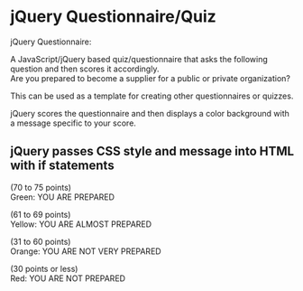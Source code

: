 # jQuery Questionnaire/Quiz
jQuery Questionnaire:   
   
A JavaScript/jQuery based quiz/questionnaire that asks the following question and then scores it accordingly.    
Are you prepared to become a supplier for a public or private organization?    

This can be used as a template for creating other questionnaires or quizzes.

jQuery scores the questionnaire and then displays a color background with a message specific to your score.

## jQuery passes CSS style and message into HTML with if statements

(70 to 75 points)  
Green: YOU ARE PREPARED  
  
(61 to 69 points)  
Yellow: YOU ARE ALMOST PREPARED  

(31 to 60 points)  
Orange: YOU ARE NOT VERY PREPARED    
  
(30 points or less)  
Red: YOU ARE NOT PREPARED           

